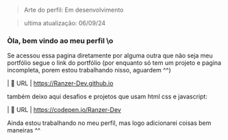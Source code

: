 > Arte do perfil: Em desenvolvimento

> ultima atualização: 06/09/24

### Òla, bem vindo ao meu perfil \o

Se acessou essa pagina diretamente por alguma outra que não seja meu portfólio segue o link do portfólio (por enquanto só tem um projeto e pagina incompleta, porem estou trabalhando nisso, aguardem ^^)

| :rocket: URL         | https://Ranzer-Dev.github.io

também deixo aqui desafios e projetos que usam html css e javascript:

| :rocket: URL         | https://codepen.io/Ranzer-Dev

Ainda estou trabalhando no meu perfil, mas logo adicionarei coisas bem maneiras ^^
